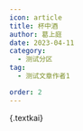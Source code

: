 ```yaml
---
icon: article
title: 杯中酒
author: 葛上庭
date: 2023-04-11
category:
  - 测试分区
tag:
  - 测试文章作者1

order: 2
---
```


{.textkai}

<!-- more -->

<eod />

<ArticleAd />